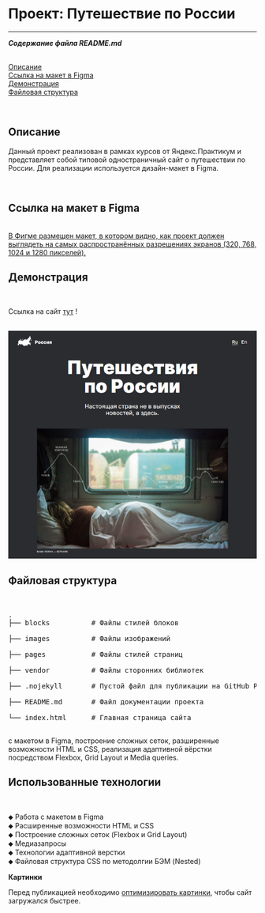 # Проект: Путешествие по России
---
***Содержание файла README.md***
<p>
<br>
<a href="#description">Описание</a>
<br>
<a href="#figma">Ссылка на макет в Figma</a>
<br>
<a href="#demo">Демонстрация</a>
<br>
<a href="#file_structure">Файловая структура</a>
</p>

<div id="description"></div>
<br>
<h2>Описание</h2>
<p>Данный проект реализован в рамках курсов от Яндекс.Практикум и представляет собой типовой одностраничный сайт о путешествии по России. Для реализации используется дизайн-макет в Figma.</p>

<div id="figma"></div>
<br>
<h2>Ссылка на макет в Figma</h2> 
<br>
<a href="https://ru.bem.info/methodology/filestructure/">В Фигме размещен макет, в котором видно, как проект должен выглядеть на самых распространённых разрешениях экранов (320, 768, 1024 и 1280 пикселей).</a>

<div id="demo"></div>
<h2>Демонстрация</h2><br>
<p>Ссылка на сайт <a href="https://almatanastasia.github.io/russian-travel/">тут</a> !</p><br>
<img src="./images/demo_index.png" alt="Демо страницы index.html" width="900">

<div id="file_structure"></div>
<h2>Файловая структура</h2><br>
<pre>
.
├── blocks          # Файлы стилей блоков<br>
├── images          # Файлы изображений<br>
├── pages           # Файлы стилей страниц<br>
├── vendor          # Файлы сторонних библиотек<br>
├── .nojekyll       # Пустой файл для публикации на GitHub Pages<br>
├── README.md       # Файл документации проекта<br>
└── index.html      # Главная страница сайта<br>
</pre>

<div id="technologies"></div>
 с макетом в Figma, построение сложных сеток, разширенные возможности HTML и CSS, реализация адаптивной вёрстки посредством Flexbox, Grid Layout и Media queries.
<h2>Использованные технологии</h2><br>
<p>
⬥ Работа с макетом в Figma<br>
⬥ Расширенные возможности HTML и CSS <br>
⬥ Построение сложных сеток (Flexbox и Grid Layout)<br>
⬥ Медиазапросы<br>
⬥ Технологии адаптивной верстки<br>
⬥ Файловая структура CSS по методолгии БЭМ (Nested)<br>
</p>

**Картинки**

Перед публикацией необходимо [оптимизировать картинки](https://tinypng.com/), чтобы сайт загружался быстрее.
